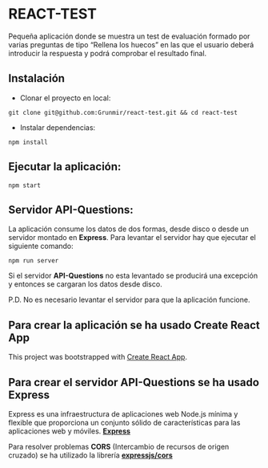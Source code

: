 # REACT-TEST

Pequeña aplicación donde se muestra un test de evaluación formado por varias preguntas de tipo “Rellena los huecos” en las que el usuario deberá introducir la respuesta y podrá comprobar el resultado final.

## Instalación

* Clonar el proyecto en local:

```
git clone git@github.com:Grunmir/react-test.git && cd react-test
```

* Instalar dependencias:

```
npm install
```

## Ejecutar la aplicación:

```
npm start
```

## Servidor API-Questions:

La aplicación consume los datos de dos formas, desde disco o desde un servidor montado en __Express__. 
Para levantar el servidor hay que ejecutar el siguiente comando:

```
npm run server
```

Si el servidor __API-Questions__ no esta levantado se producirá una excepción y entonces se cargaran los datos desde disco.

P.D. No es necesario levantar el servidor para que la aplicación funcione.

## Para crear la aplicación se ha usado __Create React App__

This project was bootstrapped with [Create React App](https://github.com/facebook/create-react-app).

## Para crear el servidor API-Questions se ha usado __Express__

Express es una infraestructura de aplicaciones web Node.js mínima y flexible que proporciona un conjunto sólido de características para las aplicaciones web y móviles. [__Express__](https://expressjs.com/es/)

Para resolver problemas __CORS__ (Intercambio de recursos de origen cruzado) se ha utilizado la librería [__expressjs/cors__](https://github.com/expressjs/cors#readme)

